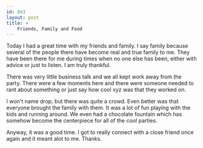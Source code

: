 ```yaml
---
id: 843
layout: post
title: >
    Friends, Family and Food
---
```


Today I had a great time with my friends and family. I say family because several of the people there have become real and true family to me. They have been there for me during times when no one else has been, either with advice or just to listen. I am truly thankful.

There was very little business talk and we all kept work away from the party. There were a few moments here and there were someone needed to rant about something or just say how cool xyz was that they worked on.

I won't name drop, but there was quite a crowd. Even better was that everyone brought the family with them. It was a lot of fun playing with the kids and running around. We even had a chocolate fountain which has somehow become the centerpiece for all of the <em>cool</em> parties.

Anyway, it was a good time. I got to really connect with a close friend once again and it meant alot to me. Thanks.
